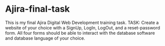 # Ajira-final-task
This is my final Ajira Digital Web Development training task.
 TASK:
Create a website of your choice with a SignUp, LogIn, LogOut, and a reset-password form.
All four forms should be able to interact with the database software and database language of your choice.
